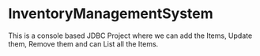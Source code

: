 # InventoryManagementSystem
This is a console based JDBC Project where we can add the Items, Update them, Remove them and can List all the Items.
